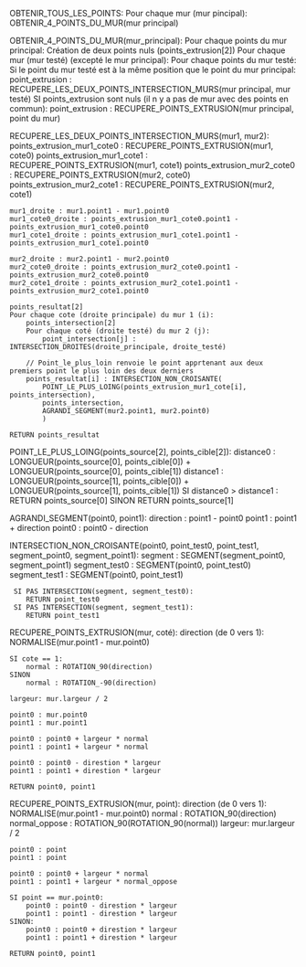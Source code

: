 
OBTENIR_TOUS_LES_POINTS:
	Pour chaque mur (mur pincipal):
		OBTENIR_4_POINTS_DU_MUR(mur principal)

OBTENIR_4_POINTS_DU_MUR(mur_principal):
	Pour chaque points du mur principal:
		Création de deux points nuls (points_extrusion[2])
		Pour chaque mur (mur testé) (excepté le mur principal):
			Pour chaque points du mur testé:
				Si le point du mur testé est à la même position que le point du mur principal:
					point_extrusion : RECUPERE_LES_DEUX_POINTS_INTERSECTION_MURS(mur principal, mur testé)
		SI points_extrusion sont nuls (il n y a pas de mur avec des points en commun):
			point_extrusion : RECUPERE_POINTS_EXTRUSION(mur principal, point du mur)

RECUPERE_LES_DEUX_POINTS_INTERSECTION_MURS(mur1, mur2):
	points_extrusion_mur1_cote0 : RECUPERE_POINTS_EXTRUSION(mur1, cote0)
	points_extrusion_mur1_cote1 : RECUPERE_POINTS_EXTRUSION(mur1, cote1)
	points_extrusion_mur2_cote0 : RECUPERE_POINTS_EXTRUSION(mur2, cote0)
	points_extrusion_mur2_cote1 : RECUPERE_POINTS_EXTRUSION(mur2, cote1)

	mur1_droite : mur1.point1 - mur1.point0
	mur1_cote0_droite : points_extrusion_mur1_cote0.point1 - points_extrusion_mur1_cote0.point0
	mur1_cote1_droite : points_extrusion_mur1_cote1.point1 - points_extrusion_mur1_cote1.point0

	mur2_droite : mur2.point1 - mur2.point0
	mur2_cote0_droite : points_extrusion_mur2_cote0.point1 - points_extrusion_mur2_cote0.point0
	mur2_cote1_droite : points_extrusion_mur2_cote1.point1 - points_extrusion_mur2_cote1.point0

	points_resultat[2]
	Pour chaque cote (droite principale) du mur 1 (i):
		points_intersection[2]
		Pour chaque coté (droite testé) du mur 2 (j):
			point_intersection[j] : INTERSECTION_DROITES(droite_principale, droite_testé)

		// Point_le_plus_loin renvoie le point apprtenant aux deux premiers point le plus loin des deux derniers
		points_resultat[i] : INTERSECTION_NON_CROISANTE(
			POINT_LE_PLUS_LOING(points_extrusion_mur1_cote[i], points_intersection),
			points_intersection,
			AGRANDI_SEGMENT(mur2.point1, mur2.point0)
			)

	RETURN points_resultat

POINT_LE_PLUS_LOING(points_source[2], points_cible[2]):
	distance0 : LONGUEUR(points_source[0], points_cible[0]) +
				LONGUEUR(points_source[0], points_cible[1])
	distance1 : LONGUEUR(points_source[1], points_cible[0]) +
				LONGUEUR(points_source[1], points_cible[1])
	SI distance0 > distance1 :
		RETURN points_source[0]
	SINON
		RETURN points_source[1]

AGRANDI_SEGMENT(point0, point1):
	direction : point1 - point0
	point1 : point1 + direction
	point0 : point0 - direction

INTERSECTION_NON_CROISANTE(point0, point_test0, point_test1, segment_point0, segment_point1):
	 segment : SEGMENT(segment_point0, segment_point1)
	 segment_test0 : SEGMENT(point0, point_test0)
	 segment_test1 : SEGMENT(point0, point_test1)

	 SI PAS INTERSECTION(segment, segment_test0):
	 	RETURN point_test0
	 SI PAS INTERSECTION(segment, segment_test1):
	 	RETURN point_test1

RECUPERE_POINTS_EXTRUSION(mur, coté):
	direction (de 0 vers 1): NORMALISE(mur.point1 - mur.point0)
	
	SI cote == 1:
		normal : ROTATION_90(direction)
	SINON 
		normal : ROTATION_-90(direction)

	largeur: mur.largeur / 2

	point0 : mur.point0
	point1 : mur.point1

	point0 : point0 + largeur * normal
	point1 : point1 + largeur * normal

	point0 : point0 - direstion * largeur
	point1 : point1 + direstion * largeur

	RETURN point0, point1

RECUPERE_POINTS_EXTRUSION(mur, point):
	direction (de 0 vers 1): NORMALISE(mur.point1 - mur.point0)
	normal : ROTATION_90(direction)
	normal_oppose : ROTATION_90(ROTATION_90(normal))
	largeur: mur.largeur / 2

	point0 : point
	point1 : point

	point0 : point0 + largeur * normal
	point1 : point1 + largeur * normal_oppose

	SI point == mur.point0:
		point0 : point0 - direstion * largeur
		point1 : point1 - direstion * largeur
	SINON:
		point0 : point0 + direstion * largeur
		point1 : point1 + direstion * largeur

	RETURN point0, point1

